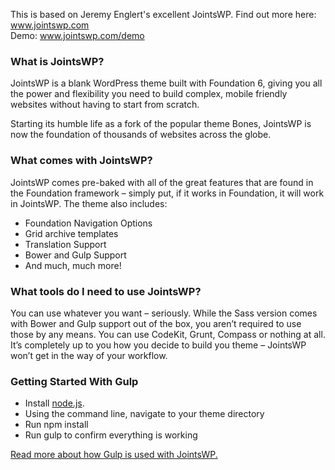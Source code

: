 This is based on Jeremy Englert's excellent JointsWP.
Find out more here: www.jointswp.com  
Demo: www.jointswp.com/demo

### What is JointsWP?
JointsWP is a blank WordPress theme built with Foundation 6, giving you all the power and flexibility you need to build complex, mobile friendly websites without having to start from scratch.

Starting its humble life as a fork of the popular theme Bones, JointsWP is now the foundation of thousands of websites across the globe.

### What comes with JointsWP?
JointsWP comes pre-baked with all of the great features that are found in the Foundation framework – simply put, if it works in Foundation, it will work in JointsWP. The theme also includes:

- Foundation Navigation Options
- Grid archive templates
- Translation Support
- Bower and Gulp Support
- And much, much more!

### What tools do I need to use JointsWP?
You can use whatever you want – seriously. While the Sass version comes with Bower and Gulp support out of the box, you aren’t required to use those by any means. You can use CodeKit, Grunt, Compass or nothing at all. It’s completely up to you how you decide to build you theme – JointsWP won’t get in the way of your workflow.

### Getting Started With Gulp
- Install [node.js](https://nodejs.org).
- Using the command line, navigate to your theme directory
- Run npm install
- Run gulp to confirm everything is working

[Read more about how Gulp is used with JointsWP.](http://jointswp.com/docs/gulp/)
